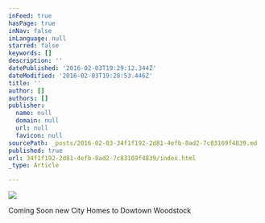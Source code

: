 ```yaml
---
inFeed: true
hasPage: true
inNav: false
inLanguage: null
starred: false
keywords: []
description: ''
datePublished: '2016-02-03T19:29:12.344Z'
dateModified: '2016-02-03T19:28:53.446Z'
title: ''
author: []
authors: []
publisher:
  name: null
  domain: null
  url: null
  favicon: null
sourcePath: _posts/2016-02-03-34f1f192-2d81-4efb-8ad2-7c83169f4839.md
published: true
url: 34f1f192-2d81-4efb-8ad2-7c83169f4839/index.html
_type: Article

---
```

![](https://the-grid-user-content.s3-us-west-2.amazonaws.com/f5a0a572-c108-411e-90d5-0585cf0daeb6.PNG)

Coming Soon new City Homes to Dowtown Woodstock